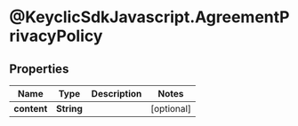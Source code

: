 # @KeyclicSdkJavascript.AgreementPrivacyPolicy

## Properties
Name | Type | Description | Notes
------------ | ------------- | ------------- | -------------
**content** | **String** |  | [optional] 


